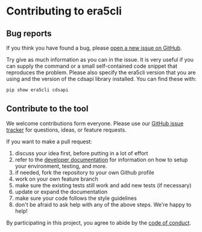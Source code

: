 # Contributing to era5cli

## Bug reports

If you think you have found a bug, please [open a new issue on GitHub](https://github.com/ewatercycle/era5cli/issues).

Try give as much information as you can in the issue. It is very useful if
you can supply the command or a small self-contained code snippet that
reproduces the problem. Please also specify the era5cli version that you are
using and the version of the cdsapi library installed. You can find these with:
```sh
pip show era5cli cdsapi
```

## Contribute to the tool

We welcome contributions form everyone. Please use our [GitHub issue
tracker](https://github.com/ewatercycle/era5cli/issues) for questions, ideas, or feature requests.

If you want to make a pull request:

1. discuss your idea first, before putting in a lot of effort
1. refer to the [developer documentation](https://era5cli.readthedocs.io/en/latest/general_development/) for information on how to setup your environment, testing, and more.
1. if needed, fork the repository to your own Github profile
1. work on your own feature branch
1. make sure the existing tests still work and add new tests (if necessary)
1. update or expand the documentation
1. make sure your code follows the style guidelines
1. don't be afraid to ask help with any of the above steps. We're happy to help!

By participating in this project, you agree to abide by the [code of
conduct](CODE_OF_CONDUCT.md).
